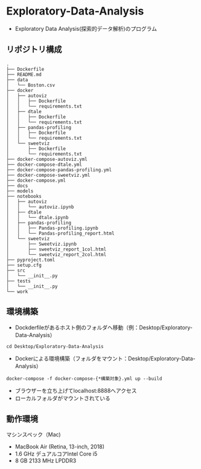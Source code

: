 # Exploratory-Data-Analysis

- Exploratory Data Analysis(探索的データ解析)のプログラム

## リポジトリ構成

```
.
├── Dockerfile
├── README.md
├── data
│   └── Boston.csv
├── docker
│   ├── autoviz
│   │   ├── Dockerfile
│   │   └── requirements.txt
│   ├── dtale
│   │   ├── Dockerfile
│   │   └── requirements.txt
│   ├── pandas-profiling
│   │   ├── Dockerfile
│   │   └── requirements.txt
│   └── sweetviz
│       ├── Dockerfile
│       └── requirements.txt
├── docker-compose-autoviz.yml
├── docker-compose-dtale.yml
├── docker-compose-pandas-profiling.yml
├── docker-compose-sweetviz.yml
├── docker-compose.yml
├── docs
├── models
├── notebooks
│   ├── autoviz
│   │   └── autoviz.ipynb
│   ├── dtale
│   │   └── dtale.ipynb
│   ├── pandas-profiling
│   │   ├── Pandas-profiling.ipynb
│   │   └── Pandas-profiling_report.html
│   └── sweetviz
│       ├── Sweetviz.ipynb
│       ├── sweetviz_report_1col.html
│       └── sweetviz_report_2col.html
├── pyproject.toml
├── setup.cfg
├── src
│   └── __init__.py
├── tests
│   └── __init__.py
└── work
```

## 環境構築

- Dockderfileがあるホスト側のフォルダへ移動（例：Desktop/Exploratory-Data-Analysis）

```
cd Desktop/Exploratory-Data-Analysis
```

- Dockerによる環境構築（フォルダをマウント：Desktop/Exploratory-Data-Analysis）

```
docker-compose -f docker-compose-{*構築対象}.yml up --build
```

- ブラウザーを立ち上げてlocalhost:8888へアクセス
- ローカルフォルダがマウントされている

## 動作環境
マシンスペック（Mac)
- MacBook Air (Retina, 13-inch, 2018)
- 1.6 GHz デュアルコアIntel Core i5
- 8 GB 2133 MHz LPDDR3
